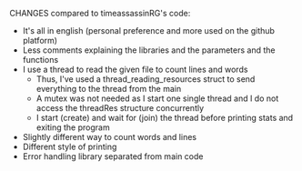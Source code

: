 CHANGES compared to timeassassinRG's code:
- It's all in english (personal preference and more used on the github platform)
- Less comments explaining the libraries and the parameters and the functions
- I use a thread to read the given file to count lines and words
  - Thus, I've used a thread_reading_resources struct to send everything to the thread from the main
  - A mutex was not needed as I start one single thread and I do not access the threadRes structure concurrently 
  - I start (create) and wait for (join) the thread before printing stats and exiting the program
- Slightly different way to count words and lines
- Different style of printing 
- Error handling library separated from main code